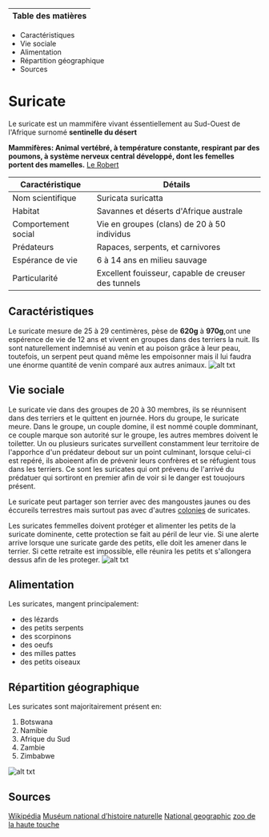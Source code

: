 | Table des matières |
|--------------------|

* Caractéristiques   
* Vie sociale        
* Alimentation       
* Répartition géographique
* Sources                    

# Suricate
Le suricate est un mammifère vivant éssentiellement au Sud-Ouest de l'Afrique surnomé **sentinelle du désert**

**Mammifères: Animal vertébré, à température constante, respirant par des poumons, à système nerveux central développé, dont les femelles portent des mamelles.** 
[Le Robert](https://dictionnaire.lerobert.com/google-dictionnaire-fr?param=mammif%C3%A8re)

| Caractéristique        | Détails                                  |
|-----------------------|------------------------------------------|
| Nom scientifique      | Suricata suricatta                       |
| Habitat               | Savannes et déserts d'Afrique australe  |
| Comportement social    | Vie en groupes (clans) de 20 à 50 individus |
| Prédateurs            | Rapaces, serpents, et carnivores        |
| Espérance de vie      | 6 à 14 ans en milieu sauvage             |
| Particularité         | Excellent fouisseur, capable de creuser des tunnels |

## Caractéristiques
Le suricate mesure de 25 à 29 centimères, pèse de **620g** à **970g**,ont une espérence de vie de 12 ans et vivent en groupes dans des terriers la nuit.
Ils sont naturellement indemnisé au venin et au poison grâce à leur peau, toutefois, un serpent peut quand même les empoisonner mais il lui faudra une énorme quantité de venin comparé aux autres animaux.
![alt txt](https://ici.exploratv.ca/upload/site/post/picture/1709/632b6e6e4cc01.1712152059.jpg "Suricate en groupe")

## Vie sociale 
Le suricate vie dans des groupes de 20 à 30 membres, ils se réunnisent dans des terriers et le quittent en journée. Hors du groupe, le suricate meure. Dans le groupe, un couple domine, il est nommé couple domminant, ce couple marque son autorité sur le groupe, les autres membres doivent le toiletter. Un ou plusieurs suricates surveillent constamment leur territoire de l'apporhce d'un prédateur debout sur un point culminant, lorsque celui-ci est repéré, ils aboieent afin de prévenir leurs confrères et se réfugient tous dans les terriers. Ce sont les suricates qui ont prévenu de l'arrivé du prédatuer qui sortiront en premier afin de voir si le danger est touojours présent.

Le suricate peut partager son terrier avec des mangoustes jaunes ou des éccureils terrestres mais surtout pas avec d'autres [colonies](https://www.zoodelahautetouche.fr/fr/especes/suricate-2486) de suricates.

Les suricates femmelles doivent protéger et alimenter les petits de la suricate dominente, cette protection se fait au péril de leur vie. Si une alerte arrive lorsque une suricate garde des petits, elle doit les amener dans le terrier. Si cette retraite est impossible, elle réunira les petits et s'allongera dessus afin de les proteger.
![alt txt](https://www.zoodelahautetouche.fr/sites/hautetouche/files/styles/1020x576/public/thumbnails/image/jeunes_suricates_c_mnhn_-_patrick_roux.jpg?itok=B7J0TzcX)
## Alimentation
Les suricates, mangent principalement:
* des lézards
* des petits serpents
* des scorpinons
* des oeufs
* des milles pattes
* des petits oiseaux
## Répartition géographique
Les suricates sont majoritairement présent en:
1. Botswana
2. Namibie
3. Afrique du Sud
4. Zambie
5. Zimbabwe

   
![alt txt](https://upload.wikimedia.org/wikipedia/commons/thumb/f/f2/Meerkat_Area.svg/langfr-1280px-Meerkat_Area.svg.png "Globe")

## Sources

[Wikipédia](https://fr.wikipedia.org/wiki/Suricate)
[Muséum national d’histoire naturelle](https://www.mnhn.fr/fr/suricate)
[National geographic](https://www.nationalgeographic.fr/video/animaux/les-violentes-batailles-rangees-chez-les-colonies-de-suricates)
[zoo de la haute touche](https://www.zoodelahautetouche.fr/fr/especes/suricate-2486)


